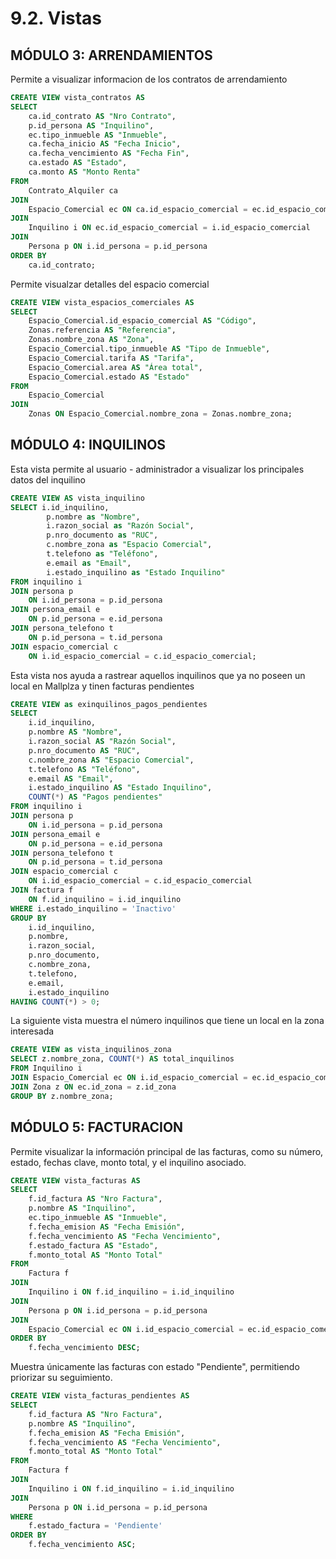 # 9.2. Vistas
## MÓDULO 3: ARRENDAMIENTOS
Permite a visualizar informacion de los contratos de arrendamiento
```sql
CREATE VIEW vista_contratos AS
SELECT
    ca.id_contrato AS "Nro Contrato",
    p.id_persona AS "Inquilino",
    ec.tipo_inmueble AS "Inmueble",
    ca.fecha_inicio AS "Fecha Inicio",
    ca.fecha_vencimiento AS "Fecha Fin",
    ca.estado AS "Estado",
    ca.monto AS "Monto Renta"
FROM
    Contrato_Alquiler ca
JOIN
    Espacio_Comercial ec ON ca.id_espacio_comercial = ec.id_espacio_comercial
JOIN
    Inquilino i ON ec.id_espacio_comercial = i.id_espacio_comercial
JOIN
    Persona p ON i.id_persona = p.id_persona
ORDER BY
    ca.id_contrato;
```

Permite visualzar detalles del espacio comercial
```sql
CREATE VIEW vista_espacios_comerciales AS
SELECT 
    Espacio_Comercial.id_espacio_comercial AS "Código",
    Zonas.referencia AS "Referencia",
    Zonas.nombre_zona AS "Zona",
    Espacio_Comercial.tipo_inmueble AS "Tipo de Inmueble",
    Espacio_Comercial.tarifa AS "Tarifa",
    Espacio_Comercial.area AS "Área total",
    Espacio_Comercial.estado AS "Estado"
FROM 
    Espacio_Comercial
JOIN 
    Zonas ON Espacio_Comercial.nombre_zona = Zonas.nombre_zona;
```

## MÓDULO 4: INQUILINOS

Esta vista permite al usuario - administrador a visualizar los principales datos del inquilino
```sql
CREATE VIEW AS vista_inquilino
SELECT i.id_inquilino,
		p.nombre as "Nombre",
		i.razon_social as "Razón Social",
		p.nro_documento as "RUC",
		c.nombre_zona as "Espacio Comercial",
		t.telefono as "Teléfono",
		e.email as "Email",
		i.estado_inquilino as "Estado Inquilino"
FROM inquilino i
JOIN persona p
	ON i.id_persona = p.id_persona
JOIN persona_email e
	ON p.id_persona = e.id_persona
JOIN persona_telefono t
	ON p.id_persona = t.id_persona
JOIN espacio_comercial c
	ON i.id_espacio_comercial = c.id_espacio_comercial;
```

Esta vista nos ayuda a rastrear aquellos inquilinos que ya no poseen un local en Mallplza y tinen facturas pendientes
```sql
CREATE VIEW as exinquilinos_pagos_pendientes
SELECT 
    i.id_inquilino,
    p.nombre AS "Nombre",
    i.razon_social AS "Razón Social",
    p.nro_documento AS "RUC",
    c.nombre_zona AS "Espacio Comercial",
    t.telefono AS "Teléfono",
    e.email AS "Email",
    i.estado_inquilino AS "Estado Inquilino",
    COUNT(*) AS "Pagos pendientes"
FROM inquilino i
JOIN persona p
    ON i.id_persona = p.id_persona
JOIN persona_email e
    ON p.id_persona = e.id_persona
JOIN persona_telefono t
    ON p.id_persona = t.id_persona
JOIN espacio_comercial c
    ON i.id_espacio_comercial = c.id_espacio_comercial
JOIN factura f
    ON f.id_inquilino = i.id_inquilino
WHERE i.estado_inquilino = 'Inactivo'
GROUP BY 
    i.id_inquilino,
    p.nombre,
    i.razon_social,
    p.nro_documento,
    c.nombre_zona,
    t.telefono,
    e.email,
    i.estado_inquilino
HAVING COUNT(*) > 0;
```

La siguiente vista muestra el número inquilinos que tiene un local en la zona interesada
```sql
CREATE VIEW as vista_inquilinos_zona
SELECT z.nombre_zona, COUNT(*) AS total_inquilinos
FROM Inquilino i
JOIN Espacio_Comercial ec ON i.id_espacio_comercial = ec.id_espacio_comercial
JOIN Zona z ON ec.id_zona = z.id_zona
GROUP BY z.nombre_zona;
```

## MÓDULO 5: FACTURACION
Permite visualizar la información principal de las facturas, como su número, estado, fechas clave, monto total, y el inquilino asociado.
```sql
CREATE VIEW vista_facturas AS
SELECT
    f.id_factura AS "Nro Factura",
    p.nombre AS "Inquilino",
    ec.tipo_inmueble AS "Inmueble",
    f.fecha_emision AS "Fecha Emisión",
    f.fecha_vencimiento AS "Fecha Vencimiento",
    f.estado_factura AS "Estado",
    f.monto_total AS "Monto Total"
FROM
    Factura f
JOIN
    Inquilino i ON f.id_inquilino = i.id_inquilino
JOIN
    Persona p ON i.id_persona = p.id_persona
JOIN
    Espacio_Comercial ec ON i.id_espacio_comercial = ec.id_espacio_comercial
ORDER BY
    f.fecha_vencimiento DESC;

```

Muestra únicamente las facturas con estado "Pendiente", permitiendo priorizar su seguimiento.
```sql
CREATE VIEW vista_facturas_pendientes AS
SELECT
    f.id_factura AS "Nro Factura",
    p.nombre AS "Inquilino",
    f.fecha_emision AS "Fecha Emisión",
    f.fecha_vencimiento AS "Fecha Vencimiento",
    f.monto_total AS "Monto Total"
FROM
    Factura f
JOIN
    Inquilino i ON f.id_inquilino = i.id_inquilino
JOIN
    Persona p ON i.id_persona = p.id_persona
WHERE
    f.estado_factura = 'Pendiente'
ORDER BY
    f.fecha_vencimiento ASC;
```
